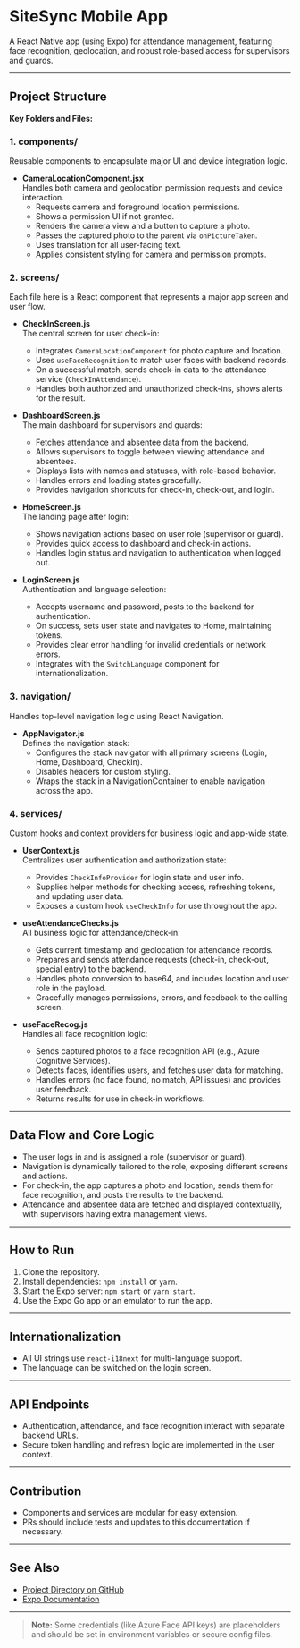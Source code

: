 # SiteSync Mobile App

A React Native app (using Expo) for attendance management, featuring face recognition, geolocation, and robust role-based access for supervisors and guards.

---

## Project Structure

**Key Folders and Files:**

### 1. components/
Reusable components to encapsulate major UI and device integration logic.

- **CameraLocationComponent.jsx**  
  Handles both camera and geolocation permission requests and device interaction.  
  - Requests camera and foreground location permissions.
  - Shows a permission UI if not granted.
  - Renders the camera view and a button to capture a photo.
  - Passes the captured photo to the parent via `onPictureTaken`.
  - Uses translation for all user-facing text.
  - Applies consistent styling for camera and permission prompts.

### 2. screens/
Each file here is a React component that represents a major app screen and user flow.

- **CheckInScreen.js**  
  The central screen for user check-in:
  - Integrates `CameraLocationComponent` for photo capture and location.
  - Uses `useFaceRecognition` to match user faces with backend records.
  - On a successful match, sends check-in data to the attendance service (`CheckInAttendance`).
  - Handles both authorized and unauthorized check-ins, shows alerts for the result.

- **DashboardScreen.js**  
  The main dashboard for supervisors and guards:
  - Fetches attendance and absentee data from the backend.
  - Allows supervisors to toggle between viewing attendance and absentees.
  - Displays lists with names and statuses, with role-based behavior.
  - Handles errors and loading states gracefully.
  - Provides navigation shortcuts for check-in, check-out, and login.

- **HomeScreen.js**  
  The landing page after login:
  - Shows navigation actions based on user role (supervisor or guard).
  - Provides quick access to dashboard and check-in actions.
  - Handles login status and navigation to authentication when logged out.

- **LoginScreen.js**  
  Authentication and language selection:
  - Accepts username and password, posts to the backend for authentication.
  - On success, sets user state and navigates to Home, maintaining tokens.
  - Provides clear error handling for invalid credentials or network errors.
  - Integrates with the `SwitchLanguage` component for internationalization.

### 3. navigation/
Handles top-level navigation logic using React Navigation.

- **AppNavigator.js**  
  Defines the navigation stack:
  - Configures the stack navigator with all primary screens (Login, Home, Dashboard, CheckIn).
  - Disables headers for custom styling.
  - Wraps the stack in a NavigationContainer to enable navigation across the app.

### 4. services/
Custom hooks and context providers for business logic and app-wide state.

- **UserContext.js**  
  Centralizes user authentication and authorization state:
  - Provides `CheckInfoProvider` for login state and user info.
  - Supplies helper methods for checking access, refreshing tokens, and updating user data.
  - Exposes a custom hook `useCheckInfo` for use throughout the app.

- **useAttendanceChecks.js**  
  All business logic for attendance/check-in:
  - Gets current timestamp and geolocation for attendance records.
  - Prepares and sends attendance requests (check-in, check-out, special entry) to the backend.
  - Handles photo conversion to base64, and includes location and user role in the payload.
  - Gracefully manages permissions, errors, and feedback to the calling screen.

- **useFaceRecog.js**  
  Handles all face recognition logic:
  - Sends captured photos to a face recognition API (e.g., Azure Cognitive Services).
  - Detects faces, identifies users, and fetches user data for matching.
  - Handles errors (no face found, no match, API issues) and provides user feedback.
  - Returns results for use in check-in workflows.

---

## Data Flow and Core Logic

- The user logs in and is assigned a role (supervisor or guard).
- Navigation is dynamically tailored to the role, exposing different screens and actions.
- For check-in, the app captures a photo and location, sends them for face recognition, and posts the results to the backend.
- Attendance and absentee data are fetched and displayed contextually, with supervisors having extra management views.

---

## How to Run

1. Clone the repository.
2. Install dependencies: `npm install` or `yarn`.
3. Start the Expo server: `npm start` or `yarn start`.
4. Use the Expo Go app or an emulator to run the app.

---

## Internationalization

- All UI strings use `react-i18next` for multi-language support.
- The language can be switched on the login screen.

---

## API Endpoints

- Authentication, attendance, and face recognition interact with separate backend URLs.
- Secure token handling and refresh logic are implemented in the user context.

---

## Contribution

- Components and services are modular for easy extension.
- PRs should include tests and updates to this documentation if necessary.

---

## See Also

- [Project Directory on GitHub](https://github.com/MohammedRaghib/SiteSync-Mobile-App)
- [Expo Documentation](https://docs.expo.dev/)

---

> **Note:** Some credentials (like Azure Face API keys) are placeholders and should be set in environment variables or secure config files.
